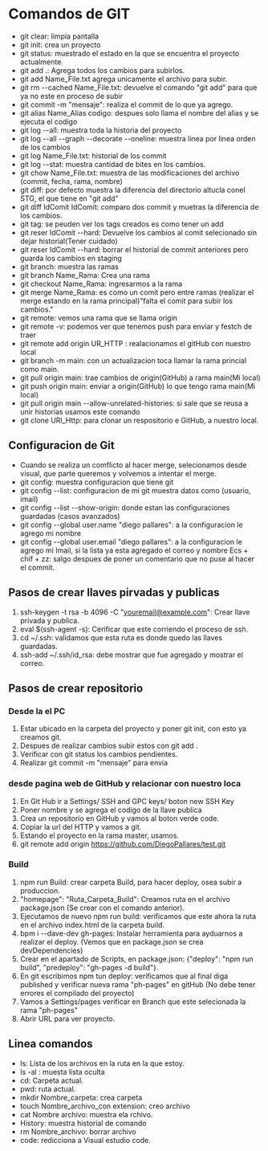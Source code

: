 # Comandos de GIT

* git clear: limpia pantalla
* git init: crea un proyecto
* git status: muestrado el estado en la que se encuentra el proyecto actualmente.
* git add .: Agrega todos los cambios para subirlos.
* git add Name_File.txt agrega unicamente el archivo para subir.
* git rm --cached Name_File.txt: devuelve el comando "git add" para que ya no este en proceso de subir
* git commit -m "mensaje": realiza el commit de lo que ya agrego.
* git alias Name_Alias codigo: despues solo llama el nombre del alias y se ejecuta el codigo
* git log --all: muestra toda la historia del proyecto
* git log --all --graph --decorate --oneline: muestra linea por linea orden de los cambios
* git log Name_File.txt: historial de los commit 
* git log --stat: muestra cantidad de bites en los cambios.
* git chow Name_File.txt: muestra de las modificaciones del archivo (commit, fecha, rama, nombre)
* git diff: por defecto muestra la diferencia del directorio altucla conel STG, el que tiene en "git add"
* git diff IdComit IdComit: comparo dos commit y muetras la diferencia de los cambios.
* git tag: se peuden ver los  tags creados es como tener un add 
* git reser IdComit --hard: Devuelve los cambios al comit selecionado sin dejar historial(Tener cuidado)
* git reser IdComit --hard: borrar el historial de commit anteriores pero guarda los cambios en staging
* git branch: muestra las ramas
* git branch Name_Rama: Crea una rama
* git checkout Name_Rama: ingresarmos a la rama
* git merge Name_Rama: es como un comit pero entre ramas (realizar el merge estando en la rama principal)"falta el comit para subir los cambios."
* git remote: vemos una rama que se llama origin
* git remote -v: podemos ver que tenemos push para enviar y festch de traer
* git remote add origin UR_HTTP : realacionamos el gitHub con nuestro local
* git branch -m main: con un actualizacion toca llamar la rama princial como main.
* git pull origin main: trae cambios de origin(GitHub) a rama main(Mi local)
* git push origin main: enviar a origin(GitHub) lo que tengo rama main(Mi local)
* git pull origin main --allow-unrelated-histories: si sale que se reusa a unir historias usamos este comando
* git clone URl_Http: para clonar un respositorio e GitHub, a nuestro local.

## Configuracion de Git
* Cuando se realiza un comflicto al hacer merge, selecionamos desde visual, que parte queremos y volvemos a intentar el merge.
* git config: muestra configuracion que tiene git
* git config --list: configuracion de mi git muestra datos como (usuario, imail)
* git config --list --show-origin: donde estan las configuraciones guardadas (casos avanzados)
* git config --global user.name "diego pallares": a la configuracion le agrego mi nombre
* git config --global user.email "diego pallares": a la configuracion le agrego mi Imail, si la lista ya esta agregado el correo y nombre
Ecs + chif + zz: salgo despues de poner un comentario que no puse al hacer el commit.

## Pasos de crear llaves pirvadas y publicas 
1) ssh-keygen -t rsa -b 4096 -C "youremail@example.com": Crear llave privada y publica.
2) eval $(ssh-agent -s): Cerificar que este corriendo el proceso de ssh.
3) cd ~/.ssh: validamos que esta ruta es donde quedo las llaves guardadas.
4) ssh-add ~/.ssh/id_rsa: debe mostrar que fue agregado y mostrar el correo.

## Pasos de crear repositorio
### Desde la el PC
1) Estar ubicado en la carpeta del proyecto y poner git init, con esto ya creamos git.
2) Despues de realizar cambios subir estos con git add .
3) Verificar con git status los cambios pendientes.
4) Realizar git commit -m "mensaje" para envia

### desde pagina web de GitHub y relacionar con nuestro loca
1) En Git Hub ir a  Settings/ SSH and GPC keys/ boton new SSH Key
2) Poner nombre y se agrega el codigo de la llave publica
3) Crea un repositorio en GitHub y vamos al boton verde code.
4) Copiar la url del HTTP y vamos a git.
5) Estando el proyecto en la rama master, usamos.
6) git remote add origin https://github.com/DiegoPallares/test.git

### Build
1) npm run Build: crear carpeta Build, para hacer deploy, osea subir a produccion.
2) "homepage": "Ruta_Carpeta_Build": Creamos ruta en el archivo package.json (Se crear con el comando anterior).
3) Ejecutamos de nuevo npm run build: verificamos que este ahora la ruta en el archivo index.html de la carpeta build.
4) bpm i --dave-dev gh-pages: Instalar herramienta para ayduarnos a realizar el deploy. (Vemos que en package.json se crea devDependencies)
5) Crear en el apartado de Scripts, en package.json: {"deploy": "npm run build", "predeploy": "gh-pages -d build"}.
6) En git escribimos npm tun deploy: verificamos que al final diga published y verificar nueva rama "ph-pages" en gitHub (No debe tener errores el compilado del proyecto)
7) Vamos a Settings/pages verificar en Branch que este selecionada la rama "ph-pages"
8) Abrir URL para ver proyecto.

## Linea comandos
* ls: Lista de los archivos en la ruta en la que estoy.
* ls -al : muesta lista oculta
* cd: Carpeta actual.
* pwd: ruta actual.
* mkdir Nombre_carpeta: crea carpeta
* touch Nombre_archivo_con extension: creo archivo
* cat Nombre archivo: muestra ela rchivo.
* History: muestra historial de comando
* rm Nombre_archivo: borrar archivo
* code: redicciona a Visual estudio code.
